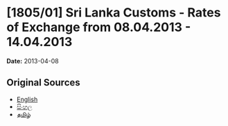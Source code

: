 # [1805/01] Sri Lanka Customs - Rates of Exchange from 08.04.2013 - 14.04.2013

**Date:** 2013-04-08

## Original Sources

- [English](https://documents.gov.lk/view/extra-gazettes/2013/4/1805-01_E.pdf)
- [සිංහල](https://documents.gov.lk/view/extra-gazettes/2013/4/1805-01_S.pdf)
- [தமிழ்](https://documents.gov.lk/view/extra-gazettes/2013/4/1805-01_T.pdf)

